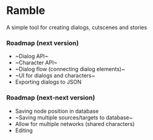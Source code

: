 # Ramble
A simple tool for creating dialogs, cutscenes and stories

### Roadmap (next version)
- ~Dialog API~
- ~Character API~
- ~Dialog flow (connecting dialog elements)~
- ~UI for dialogs and characters~
- Exporting dialogs to JSON

### Roadmap (next-next version)
- Saving node position in database
- ~Saving multiple sources/targets to database~
- Allow for multiple networks (shared characters)
- Editing
